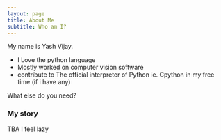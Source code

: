 ```yaml
---
layout: page
title: About Me
subtitle: Who am I?
---
```


My name is Yash Vijay.
- I Love the python language
- Mostly worked on computer vision software
- contribute to The official interpreter of Python ie. Cpython in my free time (if i have any)

What else do you need?

### My story

TBA I feel lazy

